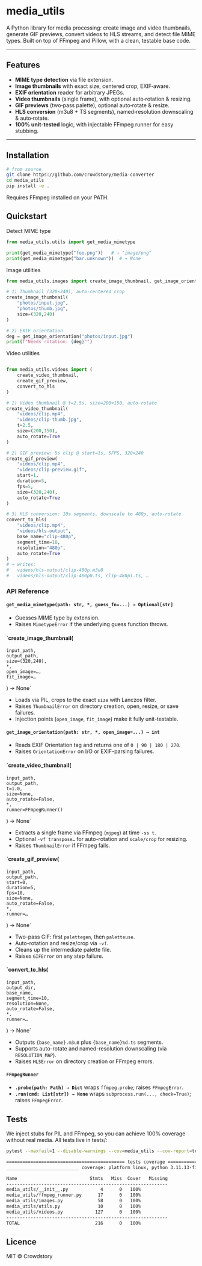 # media_utils

A Python library for media processing: create image and video thumbnails, generate GIF previews, convert videos to HLS streams, and detect file MIME types. Built on top of FFmpeg and Pillow, with a clean, testable base code.

---

## Features

- **MIME type detection** via file extension.  
- **Image thumbnails** with exact size, centered crop, EXIF‐aware.  
- **EXIF orientation** reader for arbitrary JPEGs.  
- **Video thumbnails** (single frame), with optional auto‐rotation & resizing.  
- **GIF previews** (two‐pass palette), optional auto‐rotate & resize.  
- **HLS conversion** (m3u8 + TS segments), named‐resolution downscaling & auto‐rotate.  
- **100% unit‐tested** logic, with injectable FFmpeg runner for easy stubbing.  

---

## Installation

```bash
# from source
git clone https://github.com/crowdstory/media-converter
cd media_utils
pip install -e .
```

Requires FFmpeg installed on your PATH.

## Quickstart

Detect MIME type
```python
from media_utils.utils import get_media_mimetype

print(get_media_mimetype("foo.png"))   # → "image/png"
print(get_media_mimetype("bar.unknown"))  # → None
```

Image utilities
```python
from media_utils.images import create_image_thumbnail, get_image_orientation

# 1) Thumbnail (320×240), auto‐centered crop
create_image_thumbnail(
    "photos/input.jpg",
    "photos/thumb.jpg",
    size=(320,240)
)

# 2) EXIF orientation
deg = get_image_orientation("photos/input.jpg")
print(f"Needs rotation: {deg}°")
```

Video utilities
```python

from media_utils.videos import (
    create_video_thumbnail,
    create_gif_preview,
    convert_to_hls
)

# 1) Video thumbnail @ t=2.5s, size=200×150, auto‐rotate
create_video_thumbnail(
    "videos/clip.mp4",
    "videos/clip-thumb.jpg",
    t=2.5,
    size=(200,150),
    auto_rotate=True
)

# 2) GIF preview: 5s clip @ start=1s, 5FPS, 320×240
create_gif_preview(
    "videos/clip.mp4",
    "videos/clip-preview.gif",
    start=1,
    duration=5,
    fps=5,
    size=(320,240),
    auto_rotate=True
)

# 3) HLS conversion: 10s segments, downscale to 480p, auto‐rotate
convert_to_hls(
    "videos/clip.mp4",
    "videos/hls-output",
    base_name="clip-480p",
    segment_time=10,
    resolution="480p",
    auto_rotate=True
)
# → writes:
#   videos/hls-output/clip-480p.m3u8
#   videos/hls-output/clip-480p0.ts, clip-480p1.ts, …
```

### API Reference

#### `get_media_mimetype(path: str, *, guess_fn=...) → Optional[str]`
- Guesses MIME type by extension.  
- Raises `MimetypeError` if the underlying guess function throws.

#### `create_image_thumbnail(
    input_path, 
    output_path, 
    size=(320,240), 
    *, 
    open_image=…, 
    fit_image=…
) → None`
- Loads via PIL, crops to the exact `size` with Lanczos filter.  
- Raises `ThumbnailError` on directory creation, open, resize, or save failures.  
- Injection points (`open_image`, `fit_image`) make it fully unit-testable.

#### `get_image_orientation(path: str, *, open_image=...) → int`
- Reads EXIF Orientation tag and returns one of `0 | 90 | 180 | 270`.  
- Raises `OrientationError` on I/O or EXIF-parsing failures.

#### `create_video_thumbnail(
    input_path, 
    output_path, 
    t=1.0, 
    size=None, 
    auto_rotate=False, 
    *, 
    runner=FFmpegRunner()
) → None`
- Extracts a single frame via FFmpeg (`mjpeg`) at time `-ss t`.  
- Optional `-vf transpose…` for auto-rotation and `scale/crop` for resizing.  
- Raises `ThumbnailError` if FFmpeg fails.

#### `create_gif_preview(
    input_path, 
    output_path, 
    start=0, 
    duration=5, 
    fps=10, 
    size=None, 
    auto_rotate=False, 
    *, 
    runner=…
) → None`
- Two-pass GIF: first `palettegen`, then `paletteuse`.  
- Auto-rotation and resize/crop via `-vf`.  
- Cleans up the intermediate palette file.  
- Raises `GIFError` on any step failure.

#### `convert_to_hls(
    input_path, 
    output_dir, 
    base_name, 
    segment_time=10, 
    resolution=None, 
    auto_rotate=False, 
    *, 
    runner=…
) → None`
- Outputs `{base_name}.m3u8` plus `{base_name}%d.ts` segments.  
- Supports auto-rotate and named-resolution downscaling (via `RESOLUTION_MAP`).  
- Raises `HLSError` on directory creation or FFmpeg errors.

#### `FFmpegRunner`
- **`.probe(path: Path) → Dict`** wraps `ffmpeg.probe`; raises `FFmpegError`.  
- **`.run(cmd: List[str]) → None`** wraps `subprocess.run(..., check=True)`; raises `FFmpegError`.  


## Tests
We inject stubs for PIL and FFmpeg, so you can achieve 100% coverage without real media. All tests live in tests/:

```bash
pytest --maxfail=1 --disable-warnings --cov=media_utils --cov-report=term-missing

============================================ tests coverage =============================================
___________________________ coverage: platform linux, python 3.11.13-final-0 ____________________________

Name                           Stmts   Miss  Cover   Missing
------------------------------------------------------------
media_utils/__init__.py            4      0   100%
media_utils/ffmpeg_runner.py      17      0   100%
media_utils/images.py             58      0   100%
media_utils/utils.py              10      0   100%
media_utils/videos.py            127      0   100%
------------------------------------------------------------
TOTAL                            216      0   100%
```

## Licence
MIT © Crowdstory